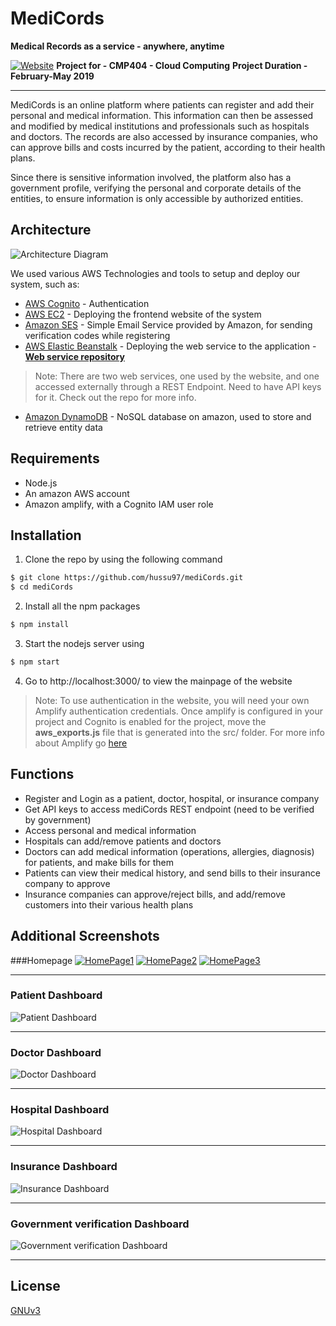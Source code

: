 # MediCords

**Medical Records as a service - anywhere, anytime**

[![Website](/screenshots/website.gif)](http://ec2-34-248-9-135.eu-west-1.compute.amazonaws.com/)
**Project for - CMP404 - Cloud Computing**
**Project Duration - February-May 2019**
***
MediCords is an online platform where patients can register and add their personal and medical information. This information can then be assessed and modified by medical institutions and professionals such as hospitals and doctors. The records are also accessed by insurance companies, who can approve bills and costs incurred by the patient, according to their health plans.

Since there is sensitive information involved, the platform also has a government profile, verifying the personal and corporate details of the entities, to ensure information is only accessible by authorized entities.

## Architecture
![Architecture Diagram](/screenshots/architecture.png)

We used various AWS Technologies and tools to setup and deploy our system, such as:
* [AWS Cognito](https://aws.amazon.com/cognito/) - Authentication
* [AWS EC2](https://aws.amazon.com/ec2/) - Deploying the frontend website of the system
* [Amazon SES](https://aws.amazon.com/ses/) - Simple Email Service provided by Amazon, for sending verification codes while registering
* [AWS Elastic Beanstalk](https://aws.amazon.com/elasticbeanstalk/) - Deploying the web service to the application - **[Web service repository](https://github.com/hussu97/medicords-web-service)**
> Note: There are two web services, one used by the website, and one accessed externally through a REST Endpoint. Need to have API keys for it. Check out the repo for more info.
* [Amazon DynamoDB](https://aws.amazon.com/dynamodb/) - NoSQL database on amazon, used to store and retrieve entity data

## Requirements
* Node.js
* An amazon AWS account
* Amazon amplify, with a Cognito IAM user role

## Installation
1. Clone the repo by using the following command
``` bash
$ git clone https://github.com/hussu97/mediCords.git
$ cd mediCords
```
2. Install all the npm packages
``` bash
$ npm install
```
3. Start the nodejs server using
``` bash
$ npm start
```
4. Go to http://localhost:3000/ to view the mainpage of the website


> Note: To use authentication in the website, you will need your own Amplify authentication credentials. Once amplify is configured in your project and Cognito is enabled for the project, move the **aws_exports.js** file that is generated into the src/ folder. For more info about Amplify go [here](https://aws-amplify.github.io/docs/js/)

## Functions
* Register and Login as a patient, doctor, hospital, or insurance company
* Get API keys to access mediCords REST endpoint (need to be verified by government)
* Access personal and medical information
* Hospitals can add/remove patients and doctors
* Doctors can add medical information (operations, allergies, diagnosis) for patients, and make bills for them
* Patients can view their medical history, and send bills to their insurance company to approve
* Insurance companies can approve/reject bills, and add/remove customers into their various health plans

## Additional Screenshots
###Homepage
[![HomePage1](/screenshots/homepage1.png)](/screenshots/homepage1.png)
[![HomePage2](/screenshots/homepage2.png)](/screenshots/homepage2.png)
[![HomePage3](/screenshots/homepage3.png)](/screenshots/homepage3.png)
***
### Patient Dashboard
![Patient Dashboard](/screenshots/patient.png)
***
### Doctor Dashboard
![Doctor Dashboard](/screenshots/doctor.png)
***
### Hospital Dashboard
![Hospital Dashboard](/screenshots/hospital.png)
***
### Insurance Dashboard
![Insurance Dashboard](/screenshots/insurance.png)
***
### Government verification Dashboard
![Government verification Dashboard](/screenshots/government.png)
***
## License
[GNUv3](https://github.com/hussu97/mediCords/blob/master/LICENSE)